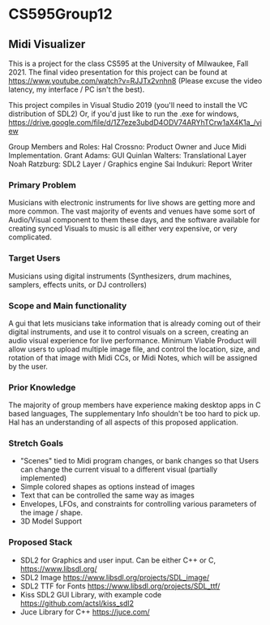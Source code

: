 # CS595Group12
## Midi Visualizer
This is a project for the class CS595 at the University of Milwaukee, Fall 2021. 
The final video presentation for this project can be found at https://www.youtube.com/watch?v=RJJTx2vnhn8
(Please excuse the video latency, my interface / PC isn't the best).

This project compiles in Visual Studio 2019 (you'll need to install the VC distribution of SDL2)
Or, if you'd just like to run the .exe for windows, https://drive.google.com/file/d/1Z7eze3ubdD4ODV74ARYhTCrw1aX4K1a_/view

Group Members and Roles:
Hal Crossno: Product Owner and Juce Midi Implementation.
Grant Adams: GUI
Quinlan Walters: Translational Layer
Noah Ratzburg: SDL2 Layer / Graphics engine
Sai Indukuri: Report Writer


### Primary Problem
Musicians with electronic instruments for live shows are getting more and more common. The vast majority of events and venues have some sort of Audio/Visual component to them these days, and the software available for creating synced Visuals to music is all either very expensive, or very complicated. 

### Target Users
Musicians using digital instruments (Synthesizers, drum machines, samplers, effects units, or DJ controllers) 

### Scope and Main functionality
A gui that lets musicians take information that is already coming out of their digital instruments, and use it to control visuals on a screen, creating an audio visual experience for live performance. Minimum Viable Product will allow users to upload multiple image file, and control the location, size, and rotation of that image with Midi CCs, or Midi Notes, which will be assigned by the user. 

### Prior Knowledge 
The majority of group members have experience making desktop apps in C based languages, 
The supplementary Info shouldn't be too hard to pick up. Hal has an understanding of all aspects of this proposed 
application. 

### Stretch Goals
- "Scenes" tied to Midi program changes, or bank changes so that Users can change the current visual to a different visual (partially implemented)
- Simple colored shapes as options instead of images
- Text that can be controlled the same way as images
- Envelopes, LFOs, and constraints for controlling various parameters of the image / shape.
- 3D Model Support 
    
### Proposed Stack
- SDL2 for Graphics and user input. Can be either C++ or C, https://www.libsdl.org/
- SDL2 Image https://www.libsdl.org/projects/SDL_image/
- SDL2 TTF for Fonts https://www.libsdl.org/projects/SDL_ttf/
- Kiss SDL2 GUI Library, with example code https://github.com/actsl/kiss_sdl2
- Juce Library for C++ https://juce.com/